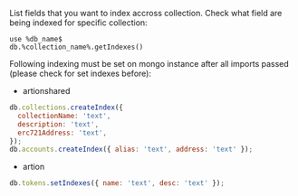 List fields that you want to index accross collection.
Check what field are being indexed for specific collection:

```
use %db_name$
db.%collection_name%.getIndexes()
```

Following indexing must be set on mongo instance after all imports passed (please check for set indexes before):

- artionshared

```javascript
db.collections.createIndex({
  collectionName: 'text',
  description: 'text',
  erc721Address: 'text',
});
db.accounts.createIndex({ alias: 'text', address: 'text' });
```

- artion

```javascript
db.tokens.setIndexes({ name: 'text', desc: 'text' });
```

